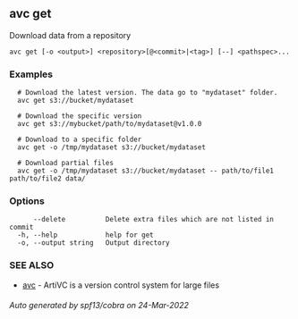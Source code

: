## avc get

Download data from a repository

```
avc get [-o <output>] <repository>[@<commit>|<tag>] [--] <pathspec>...
```

### Examples

```
  # Download the latest version. The data go to "mydataset" folder.
  avc get s3://bucket/mydataset

  # Download the specific version
  avc get s3://mybucket/path/to/mydataset@v1.0.0
  
  # Download to a specific folder
  avc get -o /tmp/mydataset s3://bucket/mydataset

  # Download partial files
  avc get -o /tmp/mydataset s3://bucket/mydataset -- path/to/file1 path/to/file2 data/
```

### Options

```
      --delete          Delete extra files which are not listed in commit
  -h, --help            help for get
  -o, --output string   Output directory
```

### SEE ALSO

* [avc](/commands/avc/)	 - ArtiVC is a version control system for large files

###### Auto generated by spf13/cobra on 24-Mar-2022
